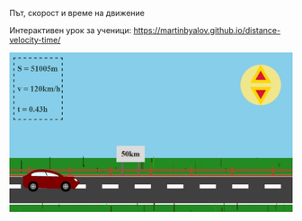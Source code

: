Път, скорост и време на движение

Интерактивен урок за ученици: https://martinbyalov.github.io/distance-velocity-time/

![Alt text](images/preview.jpg?raw=true)
